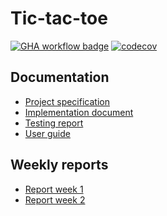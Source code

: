 # Tic-tac-toe

[![GHA workflow badge](https://github.com/liinu-a/tic-tac-toe/workflows/CI/badge.svg)](https://github.com/liinu-a/tic-tac-toe/actions)
[![codecov](https://codecov.io/github/liinu-a/tic-tac-toe/graph/badge.svg?token=KOQ5TVM1L3)](https://codecov.io/github/liinu-a/tic-tac-toe)

## Documentation
- [Project specification](https://github.com/liinu-a/tic-tac-toe/blob/main/documentation/project_specification.md)
- [Implementation document](https://github.com/liinu-a/tic-tac-toe/blob/main/documentation/implementation_document.md)
- [Testing report](https://github.com/liinu-a/tic-tac-toe/blob/main/documentation/testing.md)
- [User guide](https://github.com/liinu-a/tic-tac-toe/blob/main/documentation/user_guide.md)

## Weekly reports
- [Report week 1](https://github.com/liinu-a/tic-tac-toe/blob/main/documentation/weekly_reports/report_week1.md)
- [Report week 2](https://github.com/liinu-a/tic-tac-toe/blob/main/documentation/weekly_reports/report_week2.md)